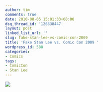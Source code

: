 ```yaml
---
author: tim
comments: true
date: 2010-08-05 15:01:33+00:00
dsq_thread_id: '126338447'
layout: post
linked_list_url: ''
slug: fake-stan-lee-vs-comic-con-2009
title: 'Fake Stan Lee vs. Comic Con 2009 '
wordpress_id: 588
categories:
- Comics
tags:
- ComicCon
- Stan Lee
---
```


[![](http://img.youtube.com/vi/6RX-gNBRgqc/0.jpg)](http://www.youtube.com/watch?v=6RX-gNBRgqc)